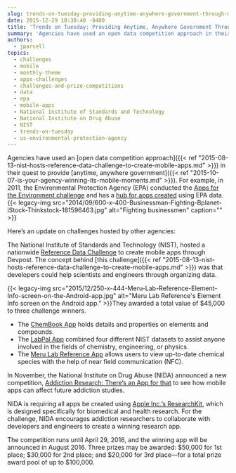 ```yaml
---
slug: trends-on-tuesday-providing-anytime-anywhere-government-through-mobile-app-competitions
date: 2015-12-29 10:30:40 -0400
title: 'Trends on Tuesday: Providing Anytime, Anywhere Government Through Mobile App Competitions'
summary: 'Agencies have used an open data competition approach in their quest to provide anytime, anywhere government. For example, in 2011, the Environmental Protection Agency (EPA) conducted the Apps for the Environment challenge and has a hub for apps created using EPA data. Here’s an update on challenges hosted by other agencies: The National Institute of Standards'
authors:
  - jparcell
topics:
  - challenges
  - mobile
  - monthly-theme
  - apps-challenges
  - challenges-and-prize-competitions
  - data
  - epa
  - mobile-apps
  - National Institute of Standards and Technology
  - National Institute on Drug Abuse
  - NIST
  - trends-on-tuesday
  - us-environmental-protection-agency
---
```


Agencies have used an [open data competition approach]({{< ref "2015-08-13-nist-hosts-reference-data-challenge-to-create-mobile-apps.md" >}}) in their quest to provide [anytime, anywhere government]({{< ref "2015-10-07-is-your-agency-winning-its-mobile-moments.md" >}}). For example, in 2011, the Environmental Protection Agency (EPA) conducted the [Apps for the Environment challenge](http://developer.epa.gov/apps-for-the-environment-lessons-learned/) and has a [hub for apps created](http://developer.epa.gov/category/apps/) using EPA data. {{< legacy-img src="2014/09/600-x-400-Businessman-Fighting-Bplanet-iStock-Thinkstock-181596463.jpg" alt="Fighting businessmen" caption="" >}} 

Here’s an update on challenges hosted by other agencies:

The National Institute of Standards and Technology (NIST), hosted a nationwide [Reference Data Challenge](http://nistdata.devpost.com/) to create mobile apps through Devpost. The concept behind [this challenge]({{< ref "2015-08-13-nist-hosts-reference-data-challenge-to-create-mobile-apps.md" >}}) was that developers could help scientists and engineers through organizing data.

{{< legacy-img src="2015/12/250-x-444-Meru-Lab-Reference-Element-Info-screen-on-the-Android-app.jpg" alt="Meru Lab Reference's Element Info screen on the Android app." >}}They awarded a total value of $45,000 to three challenge winners.

  * The [ChemBook App](http://devpost.com/software/chembook-5p7kxd) holds details and properties on elements and compounds.
  * The [LabPal App](http://devpost.com/software/labpal) combined four different NIST datasets to assist anyone involved in the fields of chemistry, engineering, or physics.
  * The [Meru Lab Reference App](http://devpost.com/software/meru-lab-reference) allows users to view up-to-date chemical species with the help of near field communication (NFC).

In November, the National Institute on Drug Abuse (NIDA) announced a new competition, [Addiction Research: There&#8217;s an App for that](https://www.federalregister.gov/articles/2015/11/03/2015-27939/national-institutes-of-health-national-institute-on-drug-abuse-nida-announcement-of-requirements-and) to see how mobile apps can affect future addiction studies.

NIDA is requiring all apps be created using [Apple Inc.’s ResearchKit](http://www.apple.com/researchkit/), which is designed specifically for biomedical and health research. For the challenge, NIDA encourages addiction researchers to collaborate with developers and engineers to create a winning research app.

The competition runs until April 29, 2016, and the winning app will be announced in August 2016. Three prizes may be awarded: $50,000 for 1st place; $30,000 for 2nd place; and $20,000 for 3rd place—for a total prize award pool of up to $100,000.